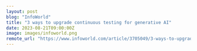 ```yaml
---
layout: post
blog: "InfoWorld"
title: "3 ways to upgrade continuous testing for generative AI"
date: 2023-08-21T09:00:00Z
image: images/infoworld.png
remote_url: "https://www.infoworld.com/article/3705049/3-ways-to-upgrade-continuous-testing-for-generative-ai.html#tk.rss_applicationdevelopment"
---
```


